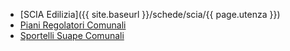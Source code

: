 - [SCIA Edilizia]({{ site.baseurl }}/schede/scia/{{ page.utenza }})
- [Piani Regolatori Comunali](/accesso-unico/schede/piani_regolatori/imprese/index.html)
- [Sportelli Suape Comunali](/accesso-unico/schede/sportellisuape/cittadini/index.html)
